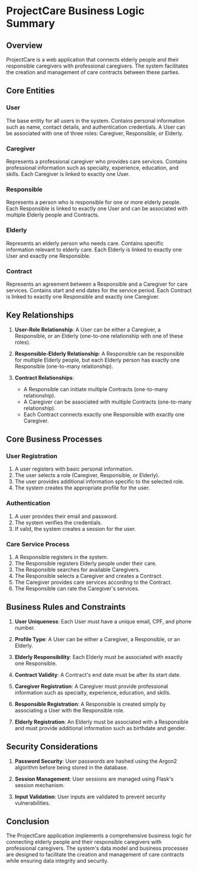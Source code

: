 # ProjectCare Business Logic Summary

## Overview

ProjectCare is a web application that connects elderly people and their responsible caregivers with professional caregivers. The system facilitates the creation and management of care contracts between these parties.

## Core Entities

### User
The base entity for all users in the system. Contains personal information such as name, contact details, and authentication credentials. A User can be associated with one of three roles: Caregiver, Responsible, or Elderly.

### Caregiver
Represents a professional caregiver who provides care services. Contains professional information such as specialty, experience, education, and skills. Each Caregiver is linked to exactly one User.

### Responsible
Represents a person who is responsible for one or more elderly people. Each Responsible is linked to exactly one User and can be associated with multiple Elderly people and Contracts.

### Elderly
Represents an elderly person who needs care. Contains specific information relevant to elderly care. Each Elderly is linked to exactly one User and exactly one Responsible.

### Contract
Represents an agreement between a Responsible and a Caregiver for care services. Contains start and end dates for the service period. Each Contract is linked to exactly one Responsible and exactly one Caregiver.

## Key Relationships

1. **User-Role Relationship**: A User can be either a Caregiver, a Responsible, or an Elderly (one-to-one relationship with one of these roles).

2. **Responsible-Elderly Relationship**: A Responsible can be responsible for multiple Elderly people, but each Elderly person has exactly one Responsible (one-to-many relationship).

3. **Contract Relationships**: 
   - A Responsible can initiate multiple Contracts (one-to-many relationship).
   - A Caregiver can be associated with multiple Contracts (one-to-many relationship).
   - Each Contract connects exactly one Responsible with exactly one Caregiver.

## Core Business Processes

### User Registration
1. A user registers with basic personal information.
2. The user selects a role (Caregiver, Responsible, or Elderly).
3. The user provides additional information specific to the selected role.
4. The system creates the appropriate profile for the user.

### Authentication
1. A user provides their email and password.
2. The system verifies the credentials.
3. If valid, the system creates a session for the user.

### Care Service Process
1. A Responsible registers in the system.
2. The Responsible registers Elderly people under their care.
3. The Responsible searches for available Caregivers.
4. The Responsible selects a Caregiver and creates a Contract.
5. The Caregiver provides care services according to the Contract.
6. The Responsible can rate the Caregiver's services.

## Business Rules and Constraints

1. **User Uniqueness**: Each User must have a unique email, CPF, and phone number.

2. **Profile Type**: A User can be either a Caregiver, a Responsible, or an Elderly.

3. **Elderly Responsibility**: Each Elderly must be associated with exactly one Responsible.

4. **Contract Validity**: A Contract's end date must be after its start date.

5. **Caregiver Registration**: A Caregiver must provide professional information such as specialty, experience, education, and skills.

6. **Responsible Registration**: A Responsible is created simply by associating a User with the Responsible role.

7. **Elderly Registration**: An Elderly must be associated with a Responsible and must provide additional information such as birthdate and gender.

## Security Considerations

1. **Password Security**: User passwords are hashed using the Argon2 algorithm before being stored in the database.

2. **Session Management**: User sessions are managed using Flask's session mechanism.

3. **Input Validation**: User inputs are validated to prevent security vulnerabilities.

## Conclusion

The ProjectCare application implements a comprehensive business logic for connecting elderly people and their responsible caregivers with professional caregivers. The system's data model and business processes are designed to facilitate the creation and management of care contracts while ensuring data integrity and security.